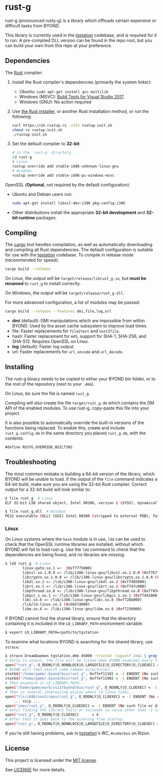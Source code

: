 # rust-g

rust-g (pronounced rusty-g) is a library which offloads certain expensive or difficult
tasks from BYOND.

This library is currently used in the [tgstation] codebase, and is required for it to run.
A pre-compiled DLL version can be found in the repo root, but you can build your own from
this repo at your preference.

## Dependencies

The [Rust] compiler:

1. Install the Rust compiler's dependencies (primarily the system linker):

   * Ubuntu: `sudo apt-get install gcc-multilib`
   * Windows (MSVC): [Build Tools for Visual Studio 2017][msvc]
   * Windows (GNU): No action required

1. Use [the Rust installer](https://rustup.rs/), or another Rust installation method,
   or run the following:

    ```sh
    curl https://sh.rustup.rs -sSfo rustup-init.sh
    chmod +x rustup-init.sh
    ./rustup-init.sh
    ```

1. Set the default compiler to **32-bit**:

    ```sh
    # in the `rust-g` directory...
    cd rust-g
    # Linux
    rustup override add stable-i686-unknown-linux-gnu
    # Windows
    rustup override add stable-i686-pc-windows-msvc
    ```

OpenSSL (**Optional**, not required by the default configuration):

* Ubuntu and Debian users run:

    ```sh
    sudo apt-get install libssl-dev:i386 pkg-config:i386
    ```

* Other distributions install the appropriate **32-bit development** and **32-bit runtime** packages.

## Compiling

The [cargo] tool handles compilation, as well as automatically downloading and
compiling all Rust dependencies. The default configuration is suitable for
use with the [tgstation] codebase. To compile in release mode (recommended for
speed):

```sh
cargo build --release
```

On Linux, the output will be `target/release/librust_g.so`, but **must be renamed**
to `rust_g` to install correctly.

On Windows, the output will be `target/release/rust_g.dll`.

For more advanced configuration, a list of modules may be passed:

```sh
cargo build --release --features dmi,file,log,url
```

* **dmi** (default): DMI manipulations which are impossible from within BYOND.
  Used by the asset cache subsystem to improve load times.
* file: Faster replacements for `file2text` and `text2file`.
* hash: Faster replacement for `md5`, support for SHA-1, SHA-256, and SHA-512. Requires OpenSSL on Linux.
* **log** (default): Faster log output.
* url: Faster replacements for `url_encode` and `url_decode`.

## Installing

The rust-g binary needs to be copied to either your BYOND bin folder, or to the
root of the repository (next to your `.dmb`).

On Linux, be sure the file is named `rust_g`.

Compiling will also create the file `target/rust_g.dm` which contains the DM API
of the enabled modules. To use rust-g, copy-paste this file into your project.

It is also possible to automatically override the built-in versions of the
functions being replaced. To enable this, create and include `rust_g.config.dm`
in the same directory you placed `rust_g.dm`, with the contents:

```dm
#define RUSTG_OVERRIDE_BUILTINS
```

## Troubleshooting

The most common mistake is building a 64-bit version of the library, which BYOND
will be unable to load. If the output of the `file` command indicates a 64-bit
build, make sure you are using the 32-bit Rust compiler. Correct output for a
32-bit build will look similar to:

```sh
$ file rust_g  # Linux
ELF 32-bit LSB shared object, Intel 80386, version 1 (SYSV), dynamically linked, BuildID[sha1]=..., with debug_info, not stripped

$ file rust_g.dll  # Windows
PE32 executable (DLL) (GUI) Intel 80386 (stripped to external PDB), for MS Windows
```

### Linux

On Linux systems where the `hash` module is in use, `ldd` can be used to check
that the OpenSSL runtime libraries are installed, without which BYOND will fail
to load rust-g. Use the `ldd` command to check that the dependencies are being
found, and no libraries are missing:

```sh
$ ldd rust_g  # Linux
        linux-gate.so.1 =>  (0xf7775000)
        libssl.so.1.0.0 => /lib/i386-linux-gnu/libssl.so.1.0.0 (0xf7677000)
        libcrypto.so.1.0.0 => /lib/i386-linux-gnu/libcrypto.so.1.0.0 (0xf748a000)
        libdl.so.2 => /lib/i386-linux-gnu/libdl.so.2 (0xf7485000)
        librt.so.1 => /lib/i386-linux-gnu/librt.so.1 (0xf747c000)
        libpthread.so.0 => /lib/i386-linux-gnu/libpthread.so.0 (0xf745e000)
        libgcc_s.so.1 => /lib/i386-linux-gnu/libgcc_s.so.1 (0xf7441000)
        libc.so.6 => /lib/i386-linux-gnu/libc.so.6 (0xf728b000)
        /lib/ld-linux.so.2 (0x5657d000)
        libm.so.6 => /lib/i386-linux-gnu/libm.so.6 (0xf7236000)
```

If BYOND cannot find the shared library, ensure that the directory containing
it is included in the `LD_LIBRARY_PATH` environment variable:

```sh
$ export LD_LIBRARY_PATH=/path/to/tgstation
```

To examine what locations BYOND is searching for the shared library, use
`strace`:

```sh
$ strace DreamDaemon tgstation.dmb 45000 -trusted -logself 2>&1 | grep 'rust_g'
# Early in output, the file will be listed when BYOND examines every file it can see:
open("rust_g", O_RDONLY|O_NONBLOCK|O_LARGEFILE|O_DIRECTORY|O_CLOEXEC) = -1 ENOTDIR (Not a directory)
# BYOND will then search some common directories...
stat64("/home/game/.byond/bin/rust_g", 0xffef1110) = -1 ENOENT (No such file or directory)
stat64("/home/game/.byond/bin/rust_g", 0xffef1190) = -1 ENOENT (No such file or directory)
# Then anywhere in LD_LIBRARY_PATH...
open("/home/game/work/ss13/byond/bin/rust_g", O_RDONLY|O_CLOEXEC) = -1 ENOENT (No such file or directory)
# Then in several interesting places where ld-linux looks...
open("tls/i686/sse2/cmov/rust_g", O_RDONLY|O_CLOEXEC) = -1 ENOENT (No such file or directory)
    ... snip ...
open("cmov/rust_g", O_RDONLY|O_CLOEXEC) = -1 ENOENT (No such file or directory)
# Until finding the library fails or succeeds (a value other than -1 indicates success):
open("rust_g", O_RDONLY|O_CLOEXEC)      = 4
# After that it goes back to the scanning from startup.
open("rust_g", O_RDONLY|O_NONBLOCK|O_LARGEFILE|O_DIRECTORY|O_CLOEXEC) = -1 ENOTDIR (Not a directory)
```

If you're still having problems, ask in [tgstation]'s IRC, `#coderbus` on Rizon.

[tgstation]: https://github.com/tgstation/tgstation
[Rust]: https://rust-lang.org
[cargo]: https://doc.rust-lang.org/cargo/
[rustup]: https://rustup.rs/
[msvc]: https://visualstudio.microsoft.com/thank-you-downloading-visual-studio/?sku=BuildTools&rel=15

## License

This project is licensed under the [MIT license](https://en.wikipedia.org/wiki/MIT_License).

See [LICENSE](./LICENSE) for more details.

